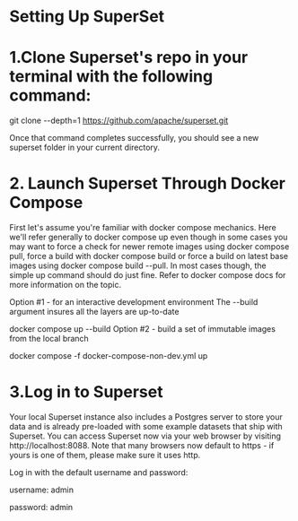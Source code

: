 # Setting Up SuperSet

# 1.Clone Superset's repo in your terminal with the following command:

git clone --depth=1  https://github.com/apache/superset.git

Once that command completes successfully, you should see a new superset folder in your current directory.

# 2. Launch Superset Through Docker Compose
First let's assume you're familiar with docker compose mechanics.
 Here we'll refer generally to docker compose up even though in some cases you may want to force a check for newer remote images using docker compose pull,
 force a build with docker compose build or force a build on latest base images using docker compose build --pull.
In most cases though, the simple up command should do just fine.
Refer to docker compose docs for more information on the topic.

Option #1 - for an interactive development environment
The --build argument insures all the layers are up-to-date

docker compose up --build
Option #2 - build a set of immutable images from the local branch

docker compose -f docker-compose-non-dev.yml up

# 3.Log in to Superset
Your local Superset instance also includes a Postgres server to store your data and is already pre-loaded with some example datasets that ship with Superset.
You can access Superset now via your web browser by visiting http://localhost:8088.
Note that many browsers now default to https - if yours is one of them, please make sure it uses http.

Log in with the default username and password:

username: admin

password: admin




